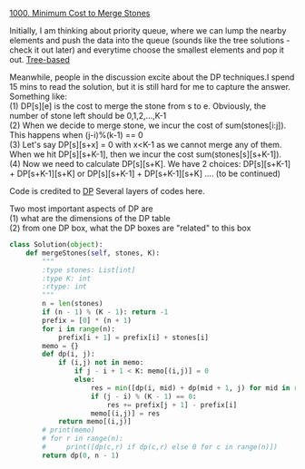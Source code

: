 [1000. Minimum Cost to Merge Stones](https://leetcode.com/problems/minimum-cost-to-merge-stones/)

Initially, I am thinking about priority queue, where we can lump the nearby elements and push the data into the queue (sounds like the tree solutions - check it out later) and everytime choose the smallest elements and pop it out. [Tree-based](https://leetcode.com/problems/minimum-cost-to-merge-stones/discuss/248442/(5ms)-O(n3)-Java-DP-20-lines.-Tree-based-explanation.)   


Meanwhile, people in the discussion excite about the DP techniques.I spend 15 mins to read the solution, but it is still hard for me to capture the answer.   
Something like:    
(1) DP[s][e] is the cost to merge the stone from s to e. Obviously, the number of stone left should be 0,1,2,...,K-1   
(2) When we decide to merge stone, we incur the cost of sum(stones[i:j]). This happens when (j-i)%(k-1) == 0   
(3) Let's say DP[s][s+x] = 0 with x<K-1 as we cannot merge any of them. When we hit DP[s][s+K-1], then we incur the cost sum(stones[s][s+K-1]).   
(4) Now we need to calculate DP[s][s+K]. We have 2 choices: DP[s][s+K-1] + DP[s+K-1][s+K] or DP[s][s+K-1] + DP[s+K-1][s+K] .... (to be continued)

Code is credited to [DP](https://leetcode.com/problems/minimum-cost-to-merge-stones/discuss/247567/JavaC%2B%2BPython-DP)
Several layers of codes here.

Two most important aspects of DP are    
(1) what are the dimensions of the DP table   
(2) from one DP box, what the DP boxes are "related" to this box

```python
class Solution(object):
    def mergeStones(self, stones, K):
        """
        :type stones: List[int]
        :type K: int
        :rtype: int
        """
        n = len(stones)
        if (n - 1) % (K - 1): return -1
        prefix = [0] * (n + 1)
        for i in range(n):
            prefix[i + 1] = prefix[i] + stones[i]
        memo = {}
        def dp(i, j):
            if (i,j) not in memo:
                if j - i + 1 < K: memo[(i,j)] = 0
                else:
                    res = min([dp(i, mid) + dp(mid + 1, j) for mid in range(i, j, K - 1)])
                    if (j - i) % (K - 1) == 0:
                        res += prefix[j + 1] - prefix[i]
                    memo[(i,j)] = res
            return memo[(i,j)]
        # print(memo)
        # for r in range(n):
        #     print([dp(c,r) if dp(c,r) else 0 for c in range(n)])
        return dp(0, n - 1)
        
```
